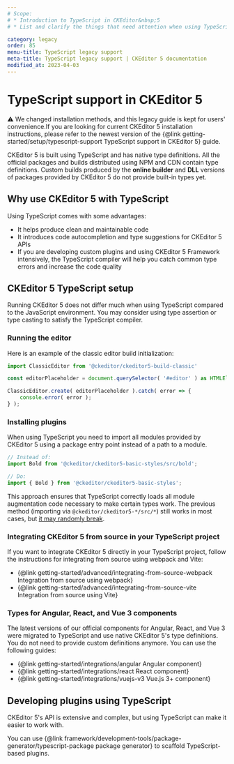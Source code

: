 ```yaml
---
# Scope:
# * Introduction to TypeScript in CKEditor&nbsp;5
# * List and clarify the things that need attention when using TypeScript.

category: legacy
order: 85
menu-title: TypeScript legacy support
meta-title: TypeScript legacy support | CKEditor 5 documentation
modified_at: 2023-04-03
---
```


# TypeScript support in CKEditor&nbsp;5

<info-box warning>
	⚠️  We changed installation methods, and this legacy guide is kept for users' convenience.If you are looking for current CKEditor 5 installation instructions, please refer to the newest version of the {@link getting-started/setup/typescript-support TypeScript support in CKEditor 5} guide.
</info-box>

CKEditor&nbsp;5 is built using TypeScript and has native type definitions. All the official packages and builds distributed using NPM and CDN contain type definitions. Custom builds produced by the **online builder** and **DLL** versions of packages provided by CKEditor&nbsp;5 do not provide built-in types yet.

## Why use CKEditor&nbsp;5 with TypeScript

Using TypeScript comes with some advantages:

* It helps produce clean and maintainable code
* It introduces code autocompletion and type suggestions for CKEditor&nbsp;5 APIs
* If you are developing custom plugins and using CKEditor&nbsp;5 Framework intensively, the TypeScript compiler will help you catch common type errors and increase the code quality

## CKEditor&nbsp;5 TypeScript setup

Running CKEditor&nbsp;5 does not differ much when using TypeScript compared to the JavaScript environment. You may consider using type assertion or type casting to satisfy the TypeScript compiler.

### Running the editor

Here is an example of the classic editor build initialization:

```ts
import ClassicEditor from '@ckeditor/ckeditor5-build-classic'

const editorPlaceholder = document.querySelector( '#editor' ) as HTMLElement;

ClassicEditor.create( editorPlaceholder ).catch( error => {
	console.error( error );
} );
```

### Installing plugins

When using TypeScript you need to import all modules provided by CKEditor&nbsp;5 using a package entry point instead of a path to a module.

```ts
// Instead of:
import Bold from '@ckeditor/ckeditor5-basic-styles/src/bold';

// Do:
import { Bold } from '@ckeditor/ckeditor5-basic-styles';
```

This approach ensures that TypeScript correctly loads all module augmentation code necessary to make certain types work. The previous method (importing via `@ckeditor/ckeditor5-*/src/*`) still works in most cases, but [it may randomly break](https://github.com/ckeditor/ckeditor5/issues/13433).

### Integrating CKEditor&nbsp;5 from source in your TypeScript project

If you want to integrate CKEditor&nbsp;5 directly in your TypeScript project, follow the instructions for integrating from source using webpack and Vite:

* {@link getting-started/advanced/integrating-from-source-webpack Integration from source using webpack}
* {@link getting-started/advanced/integrating-from-source-vite Integration from source using Vite}

### Types for Angular, React, and Vue 3 components

The latest versions of our official components for Angular, React, and Vue 3 were migrated to TypeScript and use native CKEditor&nbsp;5's type definitions. You do not need to provide custom definitions anymore. You can use the following guides:

* {@link getting-started/integrations/angular Angular component}
* {@link getting-started/integrations/react React component}
* {@link getting-started/integrations/vuejs-v3 Vue.js 3+ component}

## Developing plugins using TypeScript

CKEditor&nbsp;5's API is extensive and complex, but using TypeScript can make it easier to work with.

You can use {@link framework/development-tools/package-generator/typescript-package package generator} to scaffold TypeScript-based plugins.
